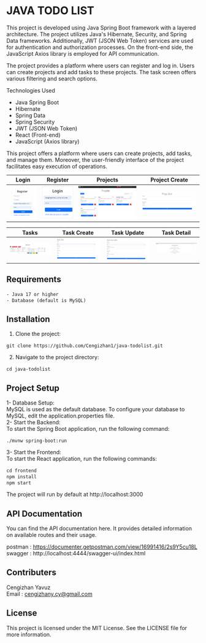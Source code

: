 # JAVA TODO LIST

This project is developed using Java Spring Boot framework with a layered architecture. The project utilizes Java's Hibernate, Security, and Spring Data frameworks. Additionally, JWT (JSON Web Token) services are used for authentication and authorization processes. On the front-end side, the JavaScript Axios library is employed for API communication.

The project provides a platform where users can register and log in. Users can create projects and add tasks to these projects. The task screen offers various filtering and search options.

Technologies Used
- Java Spring Boot
- Hibernate
- Spring Data
- Spring Security
- JWT (JSON Web Token)
- React (Front-end)
- JavaScript (Axios library)

This project offers a platform where users can create projects, add tasks, and manage them. Moreover, the user-friendly interface of the project facilitates easy execution of operations.


| Login                        | Register                  | Projects                     | Project Create                     |
|------------------------------|---------------------------|------------------------------|------------------------------------|
| ![Resim 1](img/register.png) | ![Resim 2](img/login.png) | ![Resim 3](img/projects.png) | ![Resim 3](img/project-create.png) |

| Tasks                     | Task Create                     | Task Update                     | Task Detail                     |
|---------------------------|---------------------------------|---------------------------------|---------------------------------|
| ![Resim 1](img/tasks.png) | ![Resim 2](img/task-create.png) | ![Resim 3](img/task-update.png) | ![Resim 3](img/task-detail.png) |

## Requirements
```
- Java 17 or higher
- Database (default is MySQL)
```

## Installation
1. Clone the project:

```
git clone https://github.com/Cengizhan1/java-todolist.git
``` 
2. Navigate to the project directory:

```
cd java-todolist
``` 

## Project Setup
1- Database Setup: \
MySQL is used as the default database. To configure your database to MySQL, edit the application.properties file. \
2- Start the Backend: \
To start the Spring Boot application, run the following command:
```
./mvnw spring-boot:run
``` 
3- Start the Frontend: \
To start the React application, run the following commands:
```
cd frontend
npm install
npm start
``` 
The project will run by default at http://localhost:3000

## API Documentation
You can find the API documentation here.
It provides detailed information on available routes and their usage.

postman : https://documenter.getpostman.com/view/16991416/2s9Y5cu18L \
swagger : http://localhost:4444/swagger-ui/index.html

## Contributers
Cengizhan Yavuz \
Email : cengizhany.cy@gmail.com
## License
This project is licensed under the MIT License. See the LICENSE file for more information.
